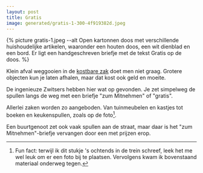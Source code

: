 ```yaml
---
layout: post
title: Gratis
image: generated/gratis-1-300-4f919382d.jpeg
---
```


{% picture gratis-1.jpeg --alt Open kartonnen doos met verschillende huishoudelijke artikelen, waaronder een houten doos, een wit dienblad en een bord. Er ligt een handgeschreven briefje met de tekst Gratis op de doos. %}

Klein afval weggooien in de [kostbare zak](https://roaldin.ch/afvalzakken) doet men niet graag. Grotere objecten kun je laten afhalen, maar dat kost ook geld en moeite.

<!-- end_excerpt -->

De ingenieuze Zwitsers hebben hier wat op gevonden. Je zet simpelweg de spullen langs de weg met een briefje "zum Mitnehmen" of "gratis".

Allerlei zaken worden zo aangeboden. Van tuinmeubelen en kastjes tot boeken en keukenspullen, zoals op de foto[^1].

Een buurtgenoot zet ook vaak spullen aan de straat, maar daar is het "zum Mitnehmen"-briefje vervangen door een met prijzen erop.

[^1]: Fun fact: terwijl ik dit stukje 's ochtends in de trein schreef, leek het me wel leuk om er een foto bij te plaatsen. Vervolgens kwam ik bovenstaand materiaal onderweg tegen.
